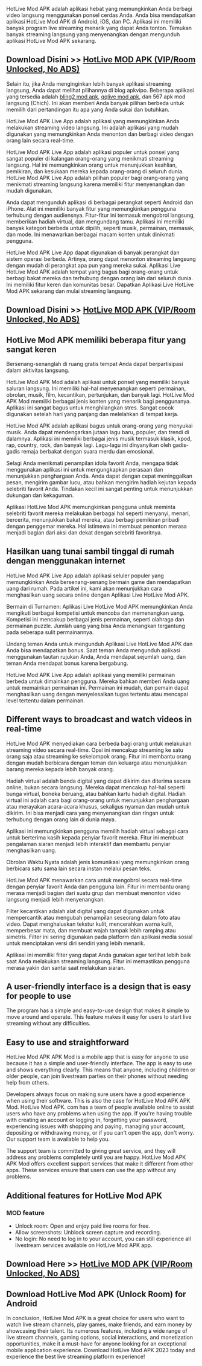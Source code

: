 HotLive Mod APK adalah aplikasi hebat yang memungkinkan Anda berbagi video langsung menggunakan ponsel cerdas Anda. Anda bisa mendapatkan aplikasi HotLive Mod APK di Android, iOS, dan PC. Aplikasi ini memiliki banyak program live streaming menarik yang dapat Anda tonton. Temukan banyak streaming langsung yang menyenangkan dengan mengunduh aplikasi HotLive Mod APK sekarang.

## Download Disini >> [HotLive MOD APK (VIP/Room Unlocked, No ADS)](https://apkmb.com/hotlive-mod-apk/)

Selain itu, jika Anda menginginkan lebih banyak aplikasi streaming langsung, Anda dapat melihat pilihannya di blog apkvipo. Beberapa aplikasi yang tersedia adalah [bling2 mod apk](https://apkmb.com/bling2-live/), [qqlive mod apk](https://apkmb.com/qqlive-mod-apk/), dan 567 apk mod langsung (Chich). Ini akan memberi Anda banyak pilihan berbeda untuk memilih dari pertandingan itu apa yang Anda sukai dan butuhkan.

HotLive Mod APK Live App adalah aplikasi yang memungkinkan Anda melakukan streaming video langsung. Ini adalah aplikasi yang mudah digunakan yang memungkinkan Anda menonton dan berbagi video dengan orang lain secara real-time.

HotLive Mod APK Live App adalah aplikasi populer untuk ponsel yang sangat populer di kalangan orang-orang yang menikmati streaming langsung. Hal ini memungkinkan orang untuk menunjukkan keahlian, pemikiran, dan kesukaan mereka kepada orang-orang di seluruh dunia. HotLive Mod APK Live App adalah pilihan populer bagi orang-orang yang menikmati streaming langsung karena memiliki fitur menyenangkan dan mudah digunakan.

Anda dapat mengunduh aplikasi di berbagai perangkat seperti Android dan iPhone. Alat ini memiliki banyak fitur yang memungkinkan pengguna terhubung dengan audiensnya. Fitur-fitur ini termasuk mengobrol langsung, memberikan hadiah virtual, dan mengundang tamu. Aplikasi ini memiliki banyak kategori berbeda untuk dipilih, seperti musik, permainan, memasak, dan mode. Ini menawarkan berbagai macam konten untuk dinikmati pengguna.

HotLive Mod APK Live App dapat digunakan di banyak perangkat dan sistem operasi berbeda. Artinya, orang dapat menonton streaming langsung dengan mudah di perangkat apa pun yang mereka sukai. Aplikasi Live HotLive Mod APK adalah tempat yang bagus bagi orang-orang untuk berbagi bakat mereka dan terhubung dengan orang lain dari seluruh dunia. Ini memiliki fitur keren dan komunitas besar. Dapatkan Aplikasi Live HotLive Mod APK sekarang dan mulai streaming langsung.

## Download Disini >> [HotLive MOD APK (VIP/Room Unlocked, No ADS)](https://apkmb.com/hotlive-mod-apk/)

## HotLive Mod APK memiliki beberapa fitur yang sangat keren


Bersenang-senanglah di ruang gratis tempat Anda dapat berpartisipasi dalam aktivitas langsung.

HotLive Mod APK Mod adalah aplikasi untuk ponsel yang memiliki banyak saluran langsung. Ini memiliki hal-hal menyenangkan seperti permainan, obrolan, musik, film, kecantikan, pertunjukan, dan banyak lagi. HotLive Mod APK Mod memiliki berbagai jenis konten yang menarik bagi penggunanya. Aplikasi ini sangat bagus untuk menghilangkan stres. Sangat cocok digunakan setelah hari yang panjang dan melelahkan di tempat kerja.

HotLive Mod APK adalah aplikasi bagus untuk orang-orang yang menyukai musik. Anda dapat mendengarkan jutaan lagu baru, populer, dan trendi di dalamnya. Aplikasi ini memiliki berbagai jenis musik termasuk klasik, kpod, rap, country, rock, dan banyak lagi. Lagu-lagu ini dinyanyikan oleh gadis-gadis remaja berbakat dengan suara merdu dan emosional.

Selagi Anda menikmati penampilan idola favorit Anda, mengapa tidak menggunakan aplikasi ini untuk mengungkapkan perasaan dan menunjukkan penghargaan Anda. Anda dapat dengan cepat meninggalkan pesan, mengirim gambar lucu, atau bahkan mengirim hadiah kejutan kepada selebriti favorit Anda. Tindakan kecil ini sangat penting untuk menunjukkan dukungan dan kekaguman.

Aplikasi HotLive Mod APK memungkinkan pengguna untuk meminta selebriti favorit mereka melakukan berbagai hal seperti menyanyi, menari, bercerita, menunjukkan bakat mereka, atau berbagi pemikiran pribadi dengan penggemar mereka. Hal istimewa ini membuat penonton merasa menjadi bagian dari aksi dan dekat dengan selebriti favoritnya.

## Hasilkan uang tunai sambil tinggal di rumah dengan menggunakan internet

HotLive Mod APK Live App adalah aplikasi seluler populer yang memungkinkan Anda bersenang-senang bermain game dan mendapatkan uang dari rumah. Pada artikel ini, kami akan menunjukkan cara menghasilkan uang secara online dengan Aplikasi Live HotLive Mod APK.

Bermain di Turnamen: Aplikasi Live HotLive Mod APK memungkinkan Anda mengikuti berbagai kompetisi untuk mencoba dan memenangkan uang. Kompetisi ini mencakup berbagai jenis permainan, seperti olahraga dan permainan puzzle. Jumlah uang yang bisa Anda menangkan tergantung pada seberapa sulit permainannya.

Undang teman Anda untuk mengunduh Aplikasi Live HotLive Mod APK dan Anda bisa mendapatkan bonus. Saat teman Anda mengunduh aplikasi menggunakan tautan rujukan Anda, Anda mendapat sejumlah uang, dan teman Anda mendapat bonus karena bergabung.

HotLive Mod APK Live App adalah aplikasi yang memiliki permainan berbeda untuk dimainkan pengguna. Mereka bahkan memberi Anda uang untuk memainkan permainan ini. Permainan ini mudah, dan pemain dapat menghasilkan uang dengan menyelesaikan tugas tertentu atau mencapai level tertentu dalam permainan.

## Different ways to broadcast and watch videos in real-time

HotLive Mod APK menyediakan cara berbeda bagi orang untuk melakukan streaming video secara real-time. Opsi ini mencakup streaming ke satu orang saja atau streaming ke sekelompok orang. Fitur ini membantu orang dengan mudah berbicara dengan teman dan keluarga atau menunjukkan barang mereka kepada lebih banyak orang.

Hadiah virtual adalah benda digital yang dapat dikirim dan diterima secara online, bukan secara langsung. Mereka dapat mencakup hal-hal seperti bunga virtual, boneka beruang, atau bahkan kartu hadiah digital. Hadiah virtual ini adalah cara bagi orang-orang untuk menunjukkan penghargaan atau merayakan acara-acara khusus, sekaligus nyaman dan mudah untuk dikirim. Ini bisa menjadi cara yang menyenangkan dan ringan untuk terhubung dengan orang lain di dunia maya.

Aplikasi ini memungkinkan pengguna memilih hadiah virtual sebagai cara untuk berterima kasih kepada penyiar favorit mereka. Fitur ini membuat pengalaman siaran menjadi lebih interaktif dan membantu penyiar menghasilkan uang.

Obrolan Waktu Nyata adalah jenis komunikasi yang memungkinkan orang berbicara satu sama lain secara instan melalui pesan teks.

HotLive Mod APK menawarkan cara untuk mengobrol secara real-time dengan penyiar favorit Anda dan pengguna lain. Fitur ini membantu orang merasa menjadi bagian dari suatu grup dan membuat menonton video langsung menjadi lebih menyenangkan.

Filter kecantikan adalah alat digital yang dapat digunakan untuk mempercantik atau mengubah penampilan seseorang dalam foto atau video. Dapat menghaluskan tekstur kulit, mencerahkan warna kulit, memperbesar mata, dan membuat wajah tampak lebih ramping atau simetris. Filter ini sering digunakan pada platform dan aplikasi media sosial untuk menciptakan versi diri sendiri yang lebih menarik.

Aplikasi ini memiliki filter yang dapat Anda gunakan agar terlihat lebih baik saat Anda melakukan streaming langsung. Fitur ini memastikan pengguna merasa yakin dan santai saat melakukan siaran.

## A user-friendly interface is a design that is easy for people to use

The program has a simple and easy-to-use design that makes it simple to move around and operate. This feature makes it easy for users to start live streaming without any difficulties.

## Easy to use and straightforward

HotLive Mod APK APK Mod is a mobile app that is easy for anyone to use because it has a simple and user-friendly interface. The app is easy to use and shows everything clearly. This means that anyone, including children or older people, can join livestream parties on their phones without needing help from others.

Developers always focus on making sure users have a good experience when using their software. This is also the case for HotLive Mod APK APK Mod. HotLive Mod APK. com has a team of people available online to assist users who have any problems when using the app. If you're having trouble with creating an account or logging in, forgetting your password, experiencing issues with shopping and paying, managing your account, depositing or withdrawing money, or if you can't open the app, don't worry. Our support team is available to help you.

The support team is committed to giving great service, and they will address any problems completely until you are happy. HotLive Mod APK APK Mod offers excellent support services that make it different from other apps. These services ensure that users can use the app without any problems.

## **Additional features for HotLive Mod APK**

### **MOD feature**

-   Unlock room: Open and enjoy paid live rooms for free.
-   Allow screenshots: Unblock screen capture and recording.
-   No login: No need to log in to your account, you can still experience all livestream services available on HotLive Mod APK app.

## Download Here >> [HotLive MOD APK (VIP/Room Unlocked, No ADS)](https://apkmb.com/hotlive-mod-apk/)


## **Download HotLive Mod APK (Unlock Room) for Android**

In conclusion, HotLive Mod APK is a great choice for users who want to watch live stream channels, play games, make friends, and earn money by showcasing their talent. Its numerous features, including a wide range of live stream channels, gaming options, social interactions, and monetization opportunities, make it a must-have for anyone looking for an exceptional mobile application experience. Download HotLive Mod APK 2023 today and experience the best live streaming platform experience!
